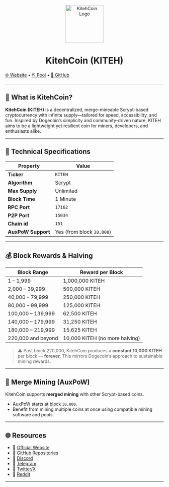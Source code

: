 <p align="center">
  <img src="https://kitehblocks.com/img/logo.png" alt="KitehCoin Logo" height="120"/>
</p>

<h1 align="center">KitehCoin (KITEH)</h1>
<p align="center">
  
  <a href="https://kitehcoin.org">🌐 Website</a> • 
  <a href="https://mining.kitehblocks.com/">⛏️ Pool</a> • 
  <a href="https://github.com/kitehcoin">📁 GitHub</a>
</p>

---

## 🚀 What is KitehCoin?

**KitehCoin (KITEH)** is a decentralized, merge-mineable Scrypt-based cryptocurrency with infinite supply—tailored for speed, accessibility, and fun. Inspired by Dogecoin’s simplicity and community-driven nature, KITEH aims to be a lightweight yet resilient coin for miners, developers, and enthusiasts alike.

---

## 🔧 Technical Specifications

| Property            | Value                    |
|---------------------|--------------------------|
| **Ticker**          | `KITEH`                  |
| **Algorithm**       | Scrypt                   |
| **Max Supply**      | Unlimited                |
| **Block Time**      | 1 Minute                 |
| **RPC Port**        | `17162`                  |
| **P2P Port**        | `15034`                  |
| **Chain id**        | `151`                    |
| **AuxPoW Support**  | Yes (from block `30,000`)|

---

## 💰 Block Rewards & Halving

| Block Range              | Reward per Block |
|--------------------------|------------------|
| 1 – 1,999                | 1,000,000 KITEH   |
| 2,000 – 39,999           | 500,000 KITEH     |
| 40,000 – 79,999          | 250,000 KITEH     |
| 80,000 – 99,999          | 125,000 KITEH     |
| 100,000 – 139,999        | 62,500 KITEH      |
| 140,000 – 179,999        | 31,250 KITEH      |
| 180,000 – 219,999        | 15,625 KITEH      |
| 220,000 and beyond       | 10,000 KITEH (no more halving) |

> ⚠️ Post block 220,000, KitehCoin produces a **constant 10,000 KITEH** per block — **forever**. This mirrors Dogecoin’s approach to sustainable mining rewards.

---

## 🔄 Merge Mining (AuxPoW)

KitehCoin supports **merged mining** with other Scrypt-based coins.

- AuxPoW starts at block `30,000`.
- Benefit from mining multiple coins at once using compatible mining software and pools.

---

## 🌐 Resources

- 🔗 [Official Website](https://kitehcoin.org)
- 💾 [GitHub Repositories](https://github.com/kitehcoin)
- 💾 [Discord](https://discord.gg/KUVzvTPpSG)
- 💾 [Telegram](https://t.me/kitehcoin)
- 💾 [Twitter/X](https://x.com/Kitehcoin)
- 💾 [Reddit](https://www.reddit.com/r/Kitehcoin/)

---


